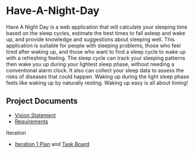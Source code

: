 # Have-A-Night-Day
 
Have A Night Day is a web application that will calculate your sleeping time based on the sleep cycles, estimate the best times to fall asleep and wake up, and provide knowledge and suggestions about sleeping well. This application is suitable for people with sleeping problems, those who feel tired after waking up, and those who want to find a sleep cycle to wake up with a refreshing feeling. The sleep cycle can track your sleeping patterns then wake you up during your lightest sleep phase, without needing a conventional alarm clock. It also can collect your sleep data to assess the risks of diseases that could happen. Waking up during the light sleep phase feels like waking up by naturally resting. Waking up easy is all about timing!

## Project Documents

* [Vision Statement](https://github.com/PitchapaSaelim/Have-A-Night-Day/wiki/Vision-Statement)
* [Requirements](https://github.com/PitchapaSaelim/Have-A-Night-Day/wiki/Requirements)

Iteration
* [Iteration 1 Plan]() and [Task Board]()
